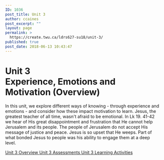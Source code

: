 ```yaml
---
ID: 1036
post_title: Unit 3
author: ccaines
post_excerpt: ""
layout: page
permalink: >
  https://create.twu.ca/ldrs627-su18/unit-3/
published: true
post_date: 2018-06-13 10:43:47
---
```

<!--themify_builder_static-->

<h1>Unit 3<br />Experience, Emotions and Motivation (Overview)</h1>

In this unit, we explore different ways of knowing - through experience and emotions - and consider how these impact motivation to learn. Jesus, the greatest teacher of all time, wasn't afraid to be emotional. In Lk 19. 41-42 we hear of His great disappointment and frustration that He cannot help Jerusalem and its people. The people of Jerusalem do not accept His message of justice and peace. Jesus is so upset that He weeps. Part of what bonded Jesus to people was his ability to engage them at a deep level.

<a href="https://create.twu.ca/ldrs627-su18/unit-3-overview/"> Unit 3 Overview </a> <a href="https://create.twu.ca/ldrs627-su18/unit-3-topic-2/"> Unit 3 Assessments </a> <a href="https://create.twu.ca/ldrs627-su18/unit-3-topic-1/"> Unit 3 Learning Activities </a><!--/themify_builder_static-->